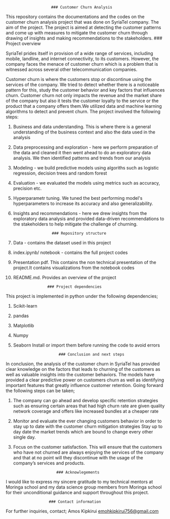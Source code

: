                        ### Customer Churn Analysis

This repository contains the documentations and the codes on the customer churn analysis project that was done on SyriaTel company.
The aim of the project. The project is aimed at detecting the customer patterns and come up with measures to mitigate the customer churn through drawing of insights and making recommendations to the stakeholders.
                         ### Project overview 

SyriaTel prides itself in provision of  a wide range of services, including mobile, landline, and internet connectivity, to its customers. However, the company faces the menace of customer churn which is a problem that is witnessed across several other telecommunication companies. 

Customer churn is where the customers stop or discontinue using the services of the company. We tried to detect whether there is a noticeable pattern for this, study the customer behavior and key factors that influences churn. 
Customer churn not only impacts the revenue and the market share of the company but also it tests the customer loyalty to the service or the product that a company offers them.We utilized data and machine learning algorithms to detect and prevent churn.
The project involved the following steps:
1. Business and data understanding. This is where there is a general understanding of the business context and also the data used in the analysis
2. Data preprocessing and exploration - here we perform preparation of the data and cleaned it then went ahead to do an exploratory data analysis. We then identified patterns and trends from our analysis
3. Modeling - we build predictive models using algoriths such as logistic regression, decision trees and random forest
4. Evaluation - we evaluated the models using metrics such as accuracy, precision etc.
5. Hyperparametr tuning. We tuned the best performing model's hyperparameters to increase its accuracy and also generalizability.
6. Insights and recommendations - here we drew insights from the exploratory data analysis and provided data-driven recommendations to the stakeholders to help mitigate the challenge of churning.

                        ### Repository structure

  1. Data - contains the dataset used in this project
  2. index.ipynb/ notebook - contains the full project codes 
  3. Presentation pdf. This contains the non technical presentation of the project.It contains visualizations from the notebook codes
  4. README.md. Provides an overview of the project

                        ### Project dependencies

This project is implemented in python under the following dependencies;
   1. Scikit-learn
   2. pandas
   3. Matplotlib
   4. Numpy
   5. Seaborn
    Install or import them before running the code to avoid errors

                              ### Conclusion and next steps

In conclusion, the analysis of the customer churn in SyriaTel has provided clear knowledge on the factors that leads to churning of the customers as well as  valuable insights into the  customer behaviors. 
The models have provided a clear predictive power on customers churn as well as identifying important features that greatly influence customer retention.
      Going forward the following steps can be taken;
1. The company can go ahead and develop specific retention strategies such as ensuring certain areas that had high churn rate are given quality network coverage and offers like increased bundles at a cheaper rate
2. Monitor and evaluate the ever changing customers behavior in order to stay up to date with the customer churn mitigation strategies 
Stay up to day date the market trends which are bound to change every other single day.
3. Focus on the customer satisfaction. This will ensure that the customers who have not churned are always enjoying the services of the company and that at no point will they discontinue with the usage of the company’s services and products.

                          ### Acknowlegements
I would like to express my sincere gratitude to my technical mentors at Moringa school and my data science group members from Moringa school for their unconditional guidance and support throughout this project.

                       ### Contact information
For further inquiries, contact;
Amos Kipkirui
emohkipkirui756@gmail.com


